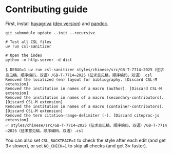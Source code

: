 # Contributing guide

First, install [hayagriva](https://github.com/typst/hayagriva) ([dev version](https://github.com/typst-community/dev-builds/)) and [pandoc](https://pandoc.org).

```shell
git submodule update --init --recursive

# Test all CSL files
uv run csl-sanitizer

# Open the index
python -m http.server -d dist
```

```shell
$ DEBUG=1 uv run csl-sanitizer styles/chinese/src/GB-T-7714—2025（征求意见稿，顺序编码，双语）/GB-T-7714—2025（征求意见稿，顺序编码，双语）.csl
Removed the localized (en) layout for bibliography. [Discard CSL-M extension]
Removed the institution in names of a macro (author). [Discard CSL-M extension]
Removed the institution in names of a macro (secondary-contributors). [Discard CSL-M extension]
Removed the institution in names of a macro (container-contributors). [Discard CSL-M extension]
Removed the term citation-range-delimiter (-). [Discard citeproc-js extension]
✅ styles/chinese/src/GB-T-7714—2025（征求意见稿，顺序编码，双语）/GB-T-7714—2025（征求意见稿，顺序编码，双语）.csl
```

You can also set `CSL_BACKTRACE=1` to check the style after each edit (and get 3× slower), or set `NO_CHECK=1` to skip all checks (and get 3× faster).
